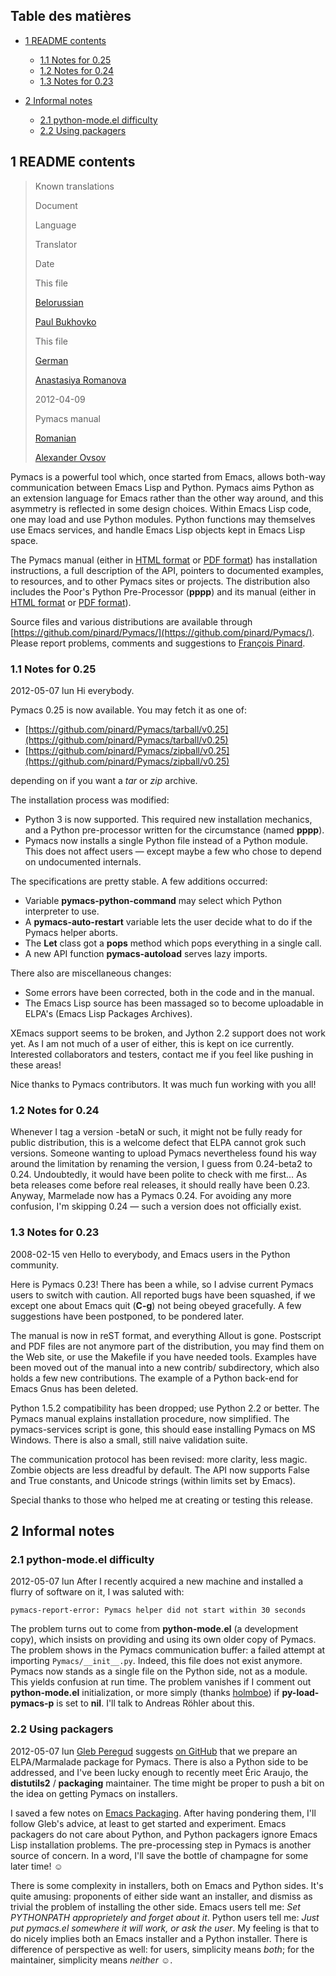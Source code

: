 Table des matières
------------------

-   [1 README contents](#sec-1)
    -   [1.1 Notes for 0.25](#sec-1-1)
    -   [1.2 Notes for 0.24](#sec-1-2)
    -   [1.3 Notes for 0.23](#sec-1-3)

-   [2 Informal notes](#sec-2)
    -   [2.1 python-mode.el difficulty](#sec-2-1)
    -   [2.2 Using packagers](#sec-2-2)

1 README contents
-----------------

> Known translations
>
> Document
>
> Language
>
> Translator
>
> Date
>
> This file
>
> [Belorussian](http://www.movavi.com/opensource/pymacs-be)
>
> [Paul Bukhovko](mailto:bukhovko@gmail.com)
>
> This file
>
> [German](http://uhrenstore.de/blog/readmedateifurpymacs)
>
> [Anastasiya Romanova](mailto:romanova.anastasyia@gmail.com)
>
> 2012-04-09
>
> Pymacs manual
>
> [Romanian](http://webhostinggeeks.com/science/pymacs-framework-ro)
>
> [Alexander Ovsov](mailto:alovsov@gmail.com)

Pymacs is a powerful tool which, once started from Emacs, allows
both-way communication between Emacs Lisp and Python. Pymacs aims Python
as an extension language for Emacs rather than the other way around, and
this asymmetry is reflected in some design choices. Within Emacs Lisp
code, one may load and use Python modules. Python functions may
themselves use Emacs services, and handle Emacs Lisp objects kept in
Emacs Lisp space.

The Pymacs manual (either in [HTML
format](http://pymacs.progiciels-bpi.ca/pymacs.html) or [PDF
format](http://pymacs.progiciels-bpi.ca/pymacs.pdf)) has installation
instructions, a full description of the API, pointers to documented
examples, to resources, and to other Pymacs sites or projects. The
distribution also includes the Poor's Python Pre-Processor (**pppp**)
and its manual (either in [HTML
format](http://pymacs.progiciels-bpi.ca/pppp.html) or [PDF
format](http://pymacs.progiciels-bpi.ca/pppp.pdf)).

Source files and various distributions are available through
[https://github.com/pinard/Pymacs/](https://github.com/pinard/Pymacs/).
Please report problems, comments and suggestions to [François
Pinard](mailto:pinard@iro.umontreal.ca).

### 1.1 Notes for 0.25

2012-05-07 lun Hi everybody.

Pymacs 0.25 is now available. You may fetch it as one of:

-   [https://github.com/pinard/Pymacs/tarball/v0.25](https://github.com/pinard/Pymacs/tarball/v0.25)
-   [https://github.com/pinard/Pymacs/zipball/v0.25](https://github.com/pinard/Pymacs/zipball/v0.25)

depending on if you want a *tar* or *zip* archive.

The installation process was modified:

-   Python 3 is now supported. This required new installation mechanics,
    and a Python pre-processor written for the circumstance (named
    **pppp**).
-   Pymacs now installs a single Python file instead of a Python module.
    This does not affect users — except maybe a few who chose to depend
    on undocumented internals.

The specifications are pretty stable. A few additions occurred:

-   Variable **pymacs-python-command** may select which Python
    interpreter to use.
-   A **pymacs-auto-restart** variable lets the user decide what to do
    if the Pymacs helper aborts.
-   The **Let** class got a **pops** method which pops everything in a
    single call.
-   A new API function **pymacs-autoload** serves lazy imports.

There also are miscellaneous changes:

-   Some errors have been corrected, both in the code and in the manual.
-   The Emacs Lisp source has been massaged so to become uploadable in
    ELPA's (Emacs Lisp Packages Archives).

XEmacs support seems to be broken, and Jython 2.2 support does not work
yet. As I am not much of a user of either, this is kept on ice
currently. Interested collaborators and testers, contact me if you feel
like pushing in these areas!

Nice thanks to Pymacs contributors. It was much fun working with you
all!

### 1.2 Notes for 0.24

Whenever I tag a version -betaN or such, it might not be fully ready for
public distribution, this is a welcome defect that ELPA cannot grok such
versions. Someone wanting to upload Pymacs nevertheless found his way
around the limitation by renaming the version, I guess from 0.24-beta2
to 0.24. Undoubtedly, it would have been polite to check with me first…
As beta releases come before real releases, it should really have been
0.23. Anyway, Marmelade now has a Pymacs 0.24. For avoiding any more
confusion, I'm skipping 0.24 — such a version does not officially exist.

### 1.3 Notes for 0.23

2008-02-15 ven Hello to everybody, and Emacs users in the Python
community.

Here is Pymacs 0.23! There has been a while, so I advise current Pymacs
users to switch with caution. All reported bugs have been squashed, if
we except one about Emacs quit (**C-g**) not being obeyed gracefully. A
few suggestions have been postponed, to be pondered later.

The manual is now in reST format, and everything Allout is gone.
Postscript and PDF files are not anymore part of the distribution, you
may find them on the Web site, or use the Makefile if you have needed
tools. Examples have been moved out of the manual into a new contrib/
subdirectory, which also holds a few new contributions. The example of a
Python back-end for Emacs Gnus has been deleted.

Python 1.5.2 compatibility has been dropped; use Python 2.2 or better.
The Pymacs manual explains installation procedure, now simplified. The
pymacs-services script is gone, this should ease installing Pymacs on MS
Windows. There is also a small, still naive validation suite.

The communication protocol has been revised: more clarity, less magic.
Zombie objects are less dreadful by default. The API now supports False
and True constants, and Unicode strings (within limits set by Emacs).

Special thanks to those who helped me at creating or testing this
release.

2 Informal notes
----------------

### 2.1 python-mode.el difficulty

2012-05-07 lun After I recently acquired a new machine and installed a
flurry of software on it, I was saluted with:

~~~~ {.example}
pymacs-report-error: Pymacs helper did not start within 30 seconds
~~~~

The problem turns out to come from **python-mode.el** (a development
copy), which insists on providing and using its own older copy of
Pymacs. The problem shows in the Pymacs communication buffer: a failed
attempt at importing `Pymacs/__init__.py`. Indeed, this file does not
exist anymore. Pymacs now stands as a single file on the Python side,
not as a module. This yields confusion at run time. The problem vanishes
if I comment out **python-mode.el** initialization, or more simply
(thanks [holmboe](https://github.com/holmboe)) if **py-load-pymacs-p**
is set to **nil**. I'll talk to Andreas Röhler about this.

### 2.2 Using packagers

2012-05-07 lun [Gleb Peregud](https://github.com/gleber) suggests [on
GitHub](https://github.com/pinard/Pymacs/issues/18) that we prepare an
ELPA/Marmalade package for Pymacs. There is also a Python side to be
addressed, and I've been lucky enough to recently meet Éric Araujo, the
**distutils2** / **packaging** maintainer. The time might be proper to
push a bit on the idea on getting Pymacs on installers.

I saved a few notes on [Emacs Packaging](Emacs.html). After having
pondering them, I'll follow Gleb's advice, at least to get started and
experiment. Emacs packagers do not care about Python, and Python
packagers ignore Emacs Lisp installation problems. The pre-processing
step in Pymacs is another source of concern. In a word, I'll save the
bottle of champagne for some later time! ☺

There is some complexity in installers, both on Emacs and Python sides.
It's quite amusing: proponents of either side want an installer, and
dismiss as trivial the problem of installing the other side. Emacs users
tell me: *Set PYTHONPATH approprietely and forget about it*. Python
users tell me: *Just put pymacs.el somewhere it will work, or ask the
user*. My feeling is that to do nicely implies both an Emacs installer
and a Python installer. There is difference of perspective as well: for
users, simplicity means *both*; for the maintainer, simplicity means
*neither* ☺.
